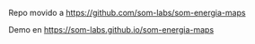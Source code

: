 Repo movido a https://github.com/som-labs/som-energia-maps

Demo en https://som-labs.github.io/som-energia-maps
